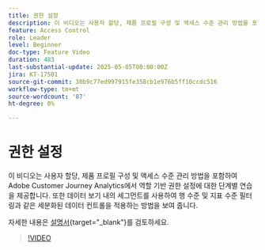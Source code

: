 ```yaml
---
title: 권한 설정
description: 이 비디오는 사용자 할당, 제품 프로필 구성 및 액세스 수준 관리 방법을 포함하여 Adobe Customer Journey Analytics에서 역할 기반 권한 설정에 대한 단계별 연습을 제공합니다.
feature: Access Control
role: Leader
level: Beginner
doc-type: Feature Video
duration: 483
last-substantial-update: 2025-05-05T00:00:00Z
jira: KT-17501
source-git-commit: 30b9c77ed997915fe358cb1e976b5ff10ccdc516
workflow-type: tm+mt
source-wordcount: '87'
ht-degree: 0%

---
```


# 권한 설정

이 비디오는 사용자 할당, 제품 프로필 구성 및 액세스 수준 관리 방법을 포함하여 Adobe Customer Journey Analytics에서 역할 기반 권한 설정에 대한 단계별 연습을 제공합니다. 또한 데이터 보기 내의 세그먼트를 사용하여 행 수준 및 지표 수준 필터링과 같은 세분화된 데이터 컨트롤을 적용하는 방법을 보여 줍니다.

자세한 내용은 [설명서](https://experienceleague.adobe.com/en/docs/analytics-platform/using/technotes/access-control){target="_blank"}를 검토하세요.

>[!VIDEO](https://video.tv.adobe.com/v/3463383/?learn=on)
